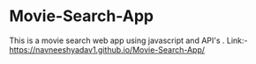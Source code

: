 # Movie-Search-App
This is a movie search web app using javascript and API's .
Link:- https://navneeshyadav1.github.io/Movie-Search-App/
